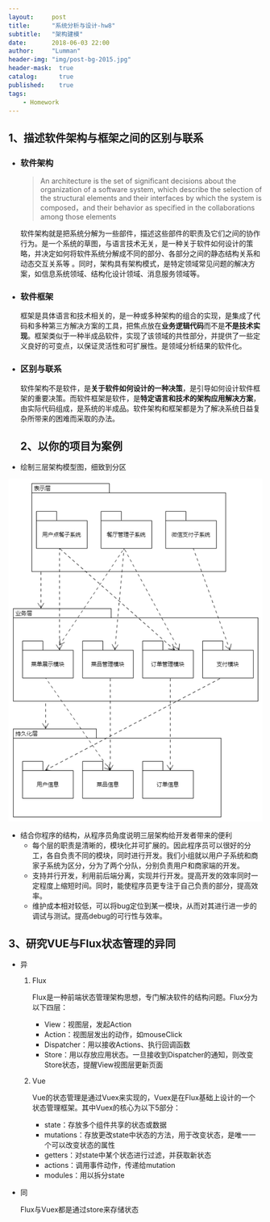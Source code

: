 ```yaml
---
layout:     post
title:      "系统分析与设计-hw8"
subtitle:   "架构建模"
date:       2018-06-03 22:00
author:     "Lumman"
header-img: "img/post-bg-2015.jpg"
header-mask:  true
catalog:      true
published:    true
tags:
    - Homework
---
```


## 1、描述软件架构与框架之间的区别与联系

- ### 软件架构

  > An architecture is the set of significant decisions about the organization of a software system, which describe the selection of the structural elements and their interfaces by which the system is composed，and their behavior as specified in the collaborations among those elements 

  软件架构就是把系统分解为一些部件，描述这些部件的职责及它们之间的协作行为。是一个系统的草图，与语言技术无关，是一种关于软件如何设计的策略，并决定如何将软件系统分解成不同的部分、各部分之间的静态结构关系和动态交互关系等 。同时，架构具有架构模式，是特定领域常见问题的解决方案，如信息系统领域、结构化设计领域、消息服务领域等。

- ### 软件框架

  框架是具体语言和技术相关的，是一种或多种架构的组合的实现，是集成了代码和多种第三方解决方案的工具，把焦点放在**业务逻辑代码**而不是**不是技术实现**。框架类似于一种半成品软件，实现了该领域的共性部分，并提供了一些定义良好的可变点，以保证灵活性和可扩展性。是领域分析结果的软件化。

- ### 区别与联系

  软件架构不是软件，是**关于软件如何设计的一种决策**，是引导如何设计软件框架的重要决策。而软件框架是软件，是**特定语言和技术的架构应用解决方案**，由实际代码组成，是系统的半成品。软件架构和框架都是为了解决系统日益复杂所带来的困难而采取的办法。

  

  ## 2、以你的项目为案例

- 绘制三层架构模型图，细致到分区

![](https://github.com/wulinman/wulinman.github.io/blob/master/img/in-post/hw8/layer.png?raw=true)

- 结合你程序的结构，从程序员角度说明三层架构给开发者带来的便利
  - 每个层的职责是清晰的，模块化并可扩展的。因此程序员可以很好的分工，各自负责不同的模块，同时进行开发。我们小组就以用户子系统和商家子系统为区分，分为了两个分队，分别负责用户和商家端的开发。
  - 支持并行开发，利用前后端分离，实现并行开发。提高开发的效率同时一定程度上缩短时间。同时，能使程序员更专注于自己负责的部分，提高效率。
  - 维护成本相对较低，可以将bug定位到某一模块，从而对其进行进一步的调试与测试。提高debug的可行性与效率。



## 3、研究VUE与Flux状态管理的异同

- 异

  1. Flux

     Flux是一种前端状态管理架构思想，专门解决软件的结构问题。Flux分为以下四层：

     - View：视图层，发起Action
     - Action：视图层发出的动作，如mouseClick
     - Dispatcher：用以接收Actions、执行回调函数
     - Store：用以存放应用状态。一旦接收到Dispatcher的通知，则改变Store状态，提醒View视图层更新页面

  2. Vue

     Vue的状态管理是通过Vuex来实现的，Vuex是在Flux基础上设计的一个状态管理框架。其中Vuex的核心为以下5部分：

     - state：存放多个组件共享的状态或数据
     - mutations：存放更改state中状态的方法，用于改变状态，是唯一一个可以改变状态的属性
     - getters：对state中某个状态进行过滤，并获取新状态
     - actions：调用事件动作，传递给mutation
     - modules：用以拆分state

- 同

  Flux与Vuex都是通过store来存储状态
